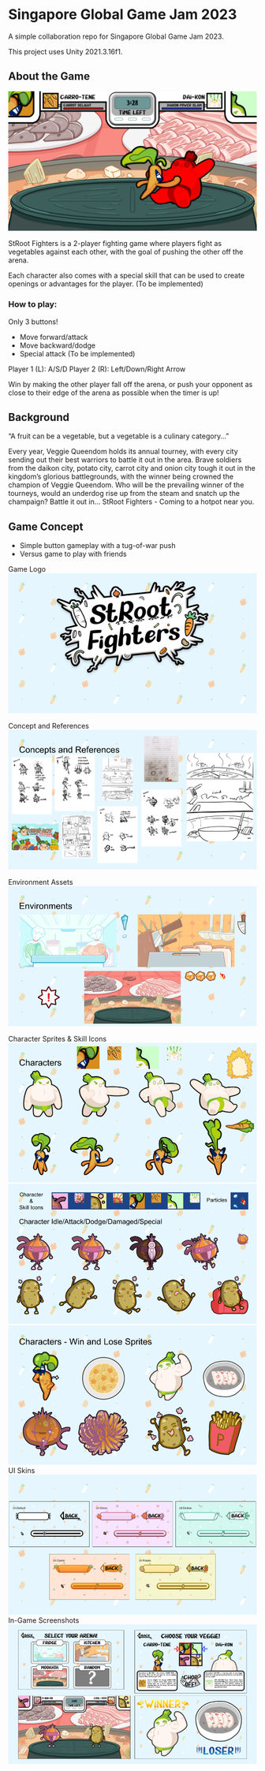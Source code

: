 # Singapore Global Game Jam 2023
A simple collaboration repo for Singapore Global Game Jam 2023.

This project uses Unity 2021.3.16f1.

## About the Game

![Gameplay Screenshot](doc/8.png)

StRoot Fighters is a 2-player fighting game where players fight as vegetables against each other, with the goal of pushing the other off the arena.

Each character also comes with a special skill that can be used to create openings or advantages for the player. (To be implemented)

### How to play:
Only 3 buttons!
- Move forward/attack
- Move backward/dodge
- Special attack (To be implemented)

Player 1 (L): A/S/D
Player 2 (R): Left/Down/Right Arrow

Win by making the other player fall off the arena, or push your opponent as close to their edge of the arena as possible when the timer is up!

## Background

“A fruit can be a vegetable, but a vegetable is a culinary category…”

Every year, Veggie Queendom holds its annual tourney, with every city sending out their best warriors to battle it out in the area. Brave soldiers from the daikon city, potato city, carrot city and onion city tough it out in the kingdom’s glorious battlegrounds, with the winner being crowned the champion of Veggie Queendom. Who will be the prevailing winner of the tourneys, would an underdog rise up from the steam and snatch up the champaign? Battle it out in… StRoot Fighters - Coming to a hotpot near you.

## Game Concept

- Simple button gameplay with a tug-of-war push
- Versus game to play with friends

Game Logo<br>
![Intro](doc/0.png)<br>

Concept and References<br>
![Concepts and References](doc/1.png)<br>

Environment Assets<br>
![Environments Assets](doc/2.png)<br>

Character Sprites & Skill Icons<br>
![Characters Sprites & Assets](doc/3.png)<br>
![Characters Sprites & Skill Icons](doc/4.png)<br>
![Characters Win and Lose Sprites](doc/5.png)<br>
UI Skins<br>
![UI Skins](doc/6.png)<br>
In-Game Screenshots<br>
![UI Skins](doc/7.png)

